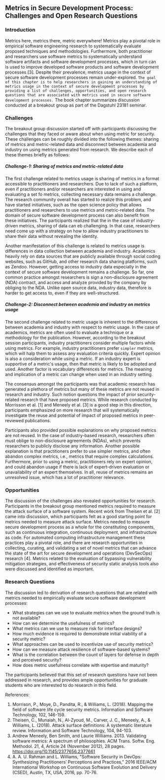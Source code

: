 ## Metrics in Secure Development Process: Challenges and Open Research Questions 


### Introduction


Metrics here, metrics there, metric everywhere! Metrics play a pivotal role in empirical software engineering research to systematically evaluate proposed techniques and methodologies. Furthermore, both practitioner and researchers use software metrics to systematically understand software artifacts and software development processes, which in turn can is used to improve developed software products and software development processes [3]. Despite their prevalence, metrics usage in the context of secure software development processes remain under-explored. `The goal of this chapter is to help researchers in gaining an understanding of metrics usage in the context of secure development processes by providing a list of challenges, opportunities, and open research questions that are associated with metrics used in secure software development processes.` The book chapter summarizes discussion conducted at a breakout group as part of the Dagstuhl 23181 seminar.       

### Challenges 

The breakout group discussion started off with participants discussing the challenges that they faced or aware about when using metric for security. These challenges can be roughly divided into the following themes: sharing of metrics and metric-related data and disconnect between academia and industry on using metrics generated from research. We describe each of these themes briefly as follows: 

##### Challenge-1: Sharing of metrics and metric-related data

The first challenge related to metrics usage is sharing of metrics in a format accessible to practitioners and researchers. Due to lack of such a platform, even if practitioners and/or researchers are interested in using and evaluating a set fo metrics, collecting necessary data remains a challenge. The research community overall has started to realize this problem, and have started initiatives, such as the open science policy that allows practitioners and researchers to use metrics and metric-related data. The domain of secure software development process can also benefit from these initiatives. The participants realized that the in the case of industry-driven metrics, sharing of data can eb challenging. In that case, researchers need come up with a strategy on how to allow industry practitioners to share their data without revealing the identity. 

Another manifestation of this challenge is related to metrics usage is differences in data collection between academia and industry. Academics heavily rely on data sources that are publicly available through social coding websites, such as GitHub, and other research data sharing platforms, such as Zendoo. However, getting access to industry data especially in the context of secure software development remains a challenge. So far, one common practice amongst researchers is sign a non-disclosure agreement (NDA) contract, and access and analyze provided by the company by obliging to the NDA. Unlike open source data, industry data, therefore is harder to get access to, even if they are well-structured.     


##### Challenge-2: Disconnect between academia and industry on metrics usage 

The second challenge related to metric usage is inherent to the differences between academia and industry with respect to metric usage. In the case of academics, metrics are often used to evaluate a technique or a methodology for the publication. However, according to the breakout session participants, industry practitioners consider multiple factors while using metrics. For example, industry practitioners prefer `simpler` metrics, which will halp them to assess any evaluation criteria quickly. Expert opinion is also a consideration while using a metric. If an industry expert is supportive of a metric's usage, then that metric is likely to be adopted and used. Another factor is vocabulary differences for metrics. The meaning and implication of a metric can change when used in an industry setting.    


The consensus amongst the participants was that academic research has generated a plethora of metrics but many of these metrics are not reused in research and industry. Such notion questions the impact of prior security-related research that have proposed metrics. While research conducted by Morrisson et al. [1] and Meneely et al. [3] is a good step in this direction, participants emphasized on more research that will systematically investigate the reuse and potential of impact of proposed metrics in peer-reviewed publications. 

Participants also provided possible explanations on why proposed metrics are not reused. In the case of industry-based research, researchers often must oblige to non-disclosure agreements (NDAs), which prevents researchers to publicly disclose any information. Another possible explanation is that practitioners prefer to use simpler metrics, and often abandon complex metrics, i.e., metrics that require complex calculations. Furthermore, prior to using a metric, practitioners rely on expert opinion, and could abandon usage if there is lack of expert-driven evaluation or unavailability of an expert themselves. In all, reuse of metrics remains an unresolved issue, which has a lot of practitioner relevance.       

### Opportunities 


The discussion of the challenges also revealed opportunities for research. Participants in the breakout group mentioned metrics required to measure the attack surface of a software system. Recent work from Theisen et al. [2] came into discussion, which participants felt as a good starting point for metrics needed to measure attack surface. Metrics needed to measure secure development process as a whole for the constituting components, such as continuous integration, continuous deployment, and infrastructure as code. For automated computing infrastructure management these practices play a pivotal role, and there are research opportunities in collecting, curating, and validating a set of novel metrics that can advance the state of the art for secure development and operations (DevSecOps) research [4]. Metrics related to the evaluation of bypassing vulnerability mitigation strategies, and effectiveness of security static analysis tools also were discussed and identified as important.  


### Research Questions 


The discussion led to derivation of research questions that are related with metrics needed to empirically evaluate secure software development processes: 

- What strategies can we use to evaluate metrics when the ground truth is not available? 
- How can we determine the usefulness of metrics? 
- What metrics can we use to measure risk for interface designs? 
- How much evidence is required to demonstrate initial viability of a security metric? 
- What approaches can be used to incentivize use of security metrics? 
- How can we measure attack resilience of software-based systems? 
- What is the correlation between the count of layers for defense in depth and perceived security? 
- How does metric usefulness correlate with expertise and maturity? 

The participants believed that this set of research questions have not been addressed in research, and provides ample opportunities for graduate students who are interested to do research in this field.   

References: 
1.	Morrison, P., Moye, D., Pandita, R., & Williams, L. (2018). Mapping the field of software life cycle security metrics. Information and Software Technology, 102, 146-159. 
2.	Theisen, C., Munaiah, N., Al-Zyoud, M., Carver, J. C., Meneely, A., & Williams, L. (2018). Attack surface definitions: A systematic literature review. Information and Software Technology, 104, 94-103.
3.	Andrew Meneely, Ben Smith, and Laurie Williams. 2013. Validating software metrics: A spectrum of philosophies. ACM Trans. Softw. Eng. Methodol. 21, 4, Article 24 (November 2012), 28 pages. https://doi.org/10.1145/2377656.2377661 
4. A. A. U. Rahman and L. Williams, "Software Security in DevOps: Synthesizing Practitioners’ Perceptions and Practices," 2016 IEEE/ACM International Workshop on Continuous Software Evolution and Delivery (CSED), Austin, TX, USA, 2016, pp. 70-76.
